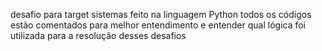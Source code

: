desafio para target sistemas
feito na linguagem Python 
todos os códigos estão comentados para melhor entendimento 
e entender qual lógica foi utilizada para a resolução desses desafios
